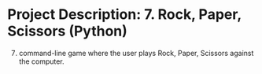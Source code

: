 Project Description: 7. Rock, Paper, Scissors (Python)
=====================================

7. command-line game where the user plays Rock, Paper, Scissors against the computer.
